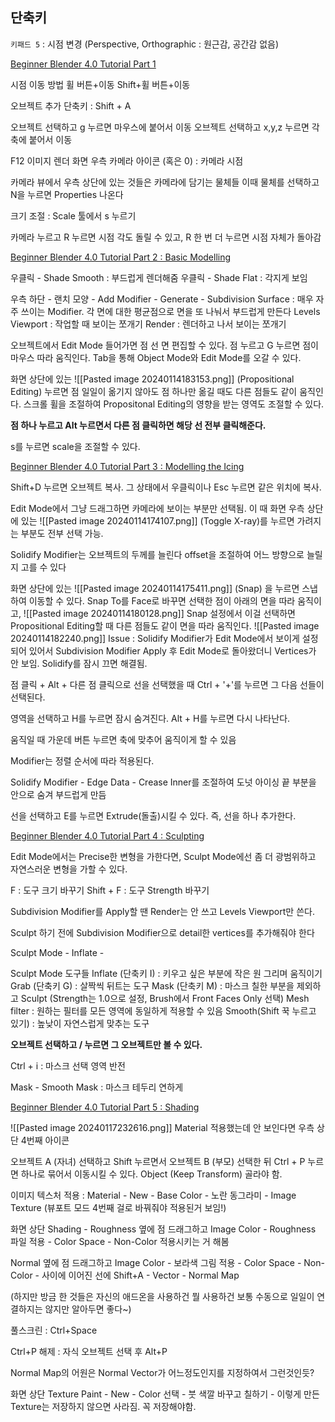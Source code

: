 

## 단축키

`키패드 5` : 시점 변경 (Perspective, Orthographic : 원근감, 공간감 없음)
	










[Beginner Blender 4.0 Tutorial Part 1](https://www.youtube.com/watch?v=B0J27sf9N1Y&list=PLjEaoINr3zgEPv5y--4MKpciLaoQYZB1Z&index=2)

시점 이동 방법
휠 버튼+이동
Shift+휠 버튼+이동

오브젝트 추가 단축키 : Shift + A

오브젝트 선택하고 g 누르면 마우스에 붙어서 이동
오브젝트 선택하고 x,y,z 누르면 각 축에 붙어서 이동

F12 이미지 렌더
화면 우측 카메라 아이콘 (혹은 0) : 카메라 시점

카메라 뷰에서 우측 상단에 있는 것들은 카메라에 담기는 물체들
이때 물체를 선택하고 N을 누르면 Properties 나온다

크기 조절 : Scale 툴에서 s 누르기

카메라 누르고 R 누르면 시점 각도 돌릴 수 있고, R 한 번 더 누르면 시점 자체가 돌아감


[Beginner Blender 4.0 Tutorial Part 2 : Basic Modelling](https://www.youtube.com/watch?v=tBpnKTAc5Eo&list=PLjEaoINr3zgEPv5y--4MKpciLaoQYZB1Z&index=2)

우클릭 - Shade Smooth : 부드럽게 렌더해줌
우클릭 - Shade Flat : 각지게 보임

우측 하단 - 랜치 모양 - Add Modifier - Generate - Subdivision Surface : 매우 자주 쓰이는 Modifier. 각 면에 대한 평균점으로 면을 또 나눠서 부드럽게 만든다
Levels Viewport : 작업할 때 보이는 쪼개기
Render : 렌더하고 나서 보이는 쪼개기

오브젝트에서 Edit Mode 들어가면 점 선 면 편집할 수 있다.
점 누르고 G 누르면 점이 마우스 따라 움직인다.
Tab을 통해 Object Mode와 Edit Mode를 오갈 수 있다.

화면 상단에 있는 ![[Pasted image 20240114183153.png]] (Propositional Editing) 누르면 점 일일이 옮기지 않아도 점 하나만 옮길 때도 다른 점들도 같이 움직인다. 스크롤 휠을 조절하여 Propositonal Editing의 영향을 받는 영역도 조절할 수 있다.

**점 하나 누르고 Alt 누르면서 다른 점 클릭하면 해당 선 전부 클릭해준다.**

s를 누르면 scale을 조절할 수 있다.


[Beginner Blender 4.0 Tutorial Part 3 : Modelling the Icing](https://www.youtube.com/watch?v=AqJx5TJyhes&list=PLjEaoINr3zgEPv5y--4MKpciLaoQYZB1Z&index=3)

Shift+D 누르면 오브젝트 복사. 그 상태에서 우클릭이나 Esc 누르면 같은 위치에 복사.

Edit Mode에서 그냥 드래그하면 카메라에 보이는 부분만 선택됨.
이 때 화면 우측 상단에 있는 ![[Pasted image 20240114174107.png]] (Toggle X-ray)를 누르면 가려지는 부분도 전부 선택 가능.

Solidify Modifier는 오브젝트의 두께를 늘린다
offset을 조절하여 어느 방향으로 늘릴지 고를 수 있다

화면 상단에 있는 ![[Pasted image 20240114175411.png]] (Snap) 을 누르면 스냅하여 이동할 수 있다.
Snap To를 Face로 바꾸면 선택한 점이 아래의 면을 따라 움직이고,
![[Pasted image 20240114180128.png]]
Snap 설정에서 이걸 선택하면 Propositional Editing할 때 다른 점들도 같이 면을 따라 움직인다.
![[Pasted image 20240114182240.png]]
Issue : Solidify Modifier가 Edit Mode에서 보이게 설정되어 있어서 Subdivision Modifier Apply 후 Edit Mode로 돌아왔더니 Vertices가 안 보임. Solidify를 잠시 끄면 해결됨.

점 클릭 + Alt + 다른 점 클릭으로 선을 선택했을 때 Ctrl + '+'를 누르면 그 다음 선들이 선택된다.

영역을 선택하고 H를 누르면 잠시 숨겨진다.
Alt + H를 누르면 다시 나타난다.

움직일 때 가운데 버튼 누르면 축에 맞추어 움직이게 할 수 있음

Modifier는 정렬 순서에 따라 적용된다.

Solidify Modifier - Edge Data - Crease Inner를 조절하여 도넛 아이싱 끝 부분을 안으로 숨겨 부드럽게 만듬

선을 선택하고 E를 누르면 Extrude(돌출)시킬 수 있다. 즉, 선을 하나 추가한다.


[Beginner Blender 4.0 Tutorial Part 4 : Sculpting](https://www.youtube.com/watch?v=AqJx5TJyhes&list=PLjEaoINr3zgEPv5y--4MKpciLaoQYZB1Z&index=4)

Edit Mode에서는 Precise한 변형을 가한다면,
Sculpt Mode에선 좀 더 광범위하고 자연스러운 변형을 가할 수 있다.

F : 도구 크기 바꾸기
Shift + F : 도구 Strength 바꾸기

Subdivision Modifier를 Apply할 땐 Render는 안 쓰고 Levels Viewport만 쓴다.

Sculpt 하기 전에 Subdivision Modifier으로 detail한 vertices를 추가해줘야 한다

Sculpt Mode - Inflate - 

Sculpt Mode 도구들
Inflate (단축키 I) : 키우고 싶은 부분에 작은 원 그리며 움직이기
Grab (단축키 G) : 살짝씩 뒤트는 도구
Mask (단축키 M) : 마스크 칠한 부분을 제외하고 Sculpt (Strength는 1.0으로 설정, Brush에서 Front Faces Only 선택)
Mesh filter : 원하는 필터를 모든 영역에 동일하게 적용할 수 있음
Smooth(Shift 꾹 누르고 있기) : 높낮이 자연스럽게 맞추는 도구

**오브젝트 선택하고 / 누르면 그 오브젝트만 볼 수 있다.**

Ctrl + i : 마스크 선택 영역 반전

Mask - Smooth Mask : 마스크 테두리 연하게


[Beginner Blender 4.0 Tutorial Part 5 : Shading](https://www.youtube.com/watch?v=AqJx5TJyhes&list=PLjEaoINr3zgEPv5y--4MKpciLaoQYZB1Z&index=5)

![[Pasted image 20240117232616.png]] Material 적용했는데 안 보인다면 우측 상단 4번째 아이콘

오브젝트 A (자녀) 선택하고 Shift 누르면서 오브젝트 B (부모) 선택한 뒤 Ctrl + P 누르면 하나로 묶어서 이동시킬 수 있다. Object (Keep Transform) 골라야 함.

이미지 텍스처 적용 : Material - New - Base Color - 노란 동그라미 - Image Texture (뷰포트 모드 4번째 걸로 바꿔줘야 적용된거 보임!)

화면 상단 Shading - Roughness 옆에 점 드래그하고 Image Color - Roughness 파일 적용 - Color Space - Non-Color 적용시키는 거 해봄

Normal 옆에 점 드래그하고 Image Color -  보라색 그림 적용 - Color Space - Non-Color - 사이에 이어진 선에 Shift+A - Vector - Normal Map

(하지만 방금 한 것들은 자신의 애드온을 사용하건 뭘 사용하건 보통 수동으로 일일이 연결하지는 않지만 알아두면 좋다~)

풀스크린 : Ctrl+Space 

Ctrl+P 해제 : 자식 오브젝트 선택 후 Alt+P

Normal Map의 어원은 Normal Vector가 어느정도인지를 지정하여서 그런것인듯?

화면 상단 Texture Paint - New - Color 선택 - 붓 색깔 바꾸고 칠하기 - 이렇게 만든 Texture는 저장하지 않으면 사라짐. 꼭 저장해야함.

